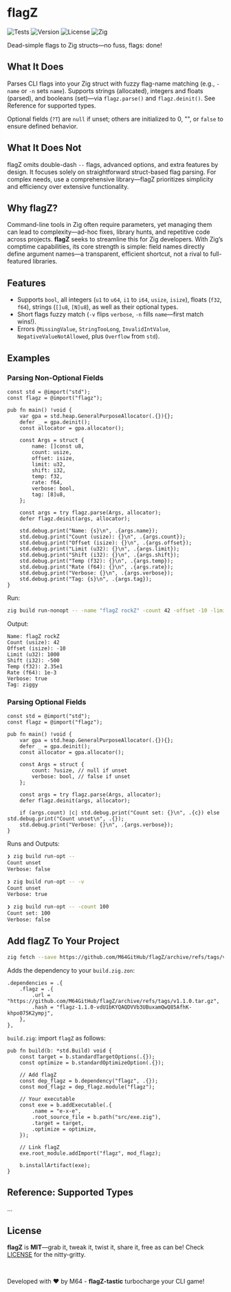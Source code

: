# flagZ

![Tests](https://github.com/M64GitHub/flagZ/actions/workflows/test.yml/badge.svg)
![Version](https://img.shields.io/badge/version-1.1.0-blue?style=flat)
![License](https://img.shields.io/badge/license-MIT-brightgreen?style=flat)
![Zig](https://img.shields.io/badge/Zig-0.14.0-orange?style=flat)

Dead-simple flags to Zig structs—no fuss, flags: done!

## What It Does

Parses CLI flags into your Zig struct with fuzzy flag-name matching (e.g., `-name` or `-n` sets `name`). Supports strings (allocated), integers and floats (parsed), and booleans (set)—via `flagz.parse()` and `flagz.deinit()`. See Reference for supported types.

Optional fields (`?T`) are `null` if unset; others are initialized to 0, "", or `false` to ensure defined behavior.

## What It Does Not

flagZ omits double-dash `--` flags, advanced options, and extra features by design. It focuses solely on straightforward struct-based flag parsing. For complex needs, use a comprehensive library—flagZ prioritizes simplicity and efficiency over extensive functionality.

## Why flagZ?

Command-line tools in Zig often require parameters, yet managing them can lead to complexity—ad-hoc fixes, library hunts, and repetitive code across projects. **flagZ** seeks to streamline this for Zig developers. With Zig’s comptime capabilities, its core strength is simple: field names directly define argument names—a transparent, efficient shortcut, not a rival to full-featured libraries.

## Features
- Supports `bool`, all integers (`u1` to `u64`, `i1` to `i64`, `usize`, `isize`), floats (`f32`, `f64`), strings (`[]u8`, `[N]u8`), as well as their optional types.
- Short flags fuzzy match (`-v` flips `verbose`, `-n` fills `name`—first match wins!).
- Errors (`MissingValue`, `StringTooLong`, `InvalidIntValue`, `NegativeValueNotAllowed`, plus `Overflow` from `std`).

## Examples

### Parsing Non-Optional Fields

```zig
const std = @import("std");
const flagz = @import("flagz");

pub fn main() !void {
    var gpa = std.heap.GeneralPurposeAllocator(.{}){};
    defer _ = gpa.deinit();
    const allocator = gpa.allocator();

    const Args = struct {
        name: []const u8,
        count: usize,
        offset: isize,
        limit: u32,
        shift: i32,
        temp: f32,
        rate: f64,
        verbose: bool,
        tag: [8]u8,
    };

    const args = try flagz.parse(Args, allocator);
    defer flagz.deinit(args, allocator);

    std.debug.print("Name: {s}\n", .{args.name});
    std.debug.print("Count (usize): {}\n", .{args.count});
    std.debug.print("Offset (isize): {}\n", .{args.offset});
    std.debug.print("Limit (u32): {}\n", .{args.limit});
    std.debug.print("Shift (i32): {}\n", .{args.shift});
    std.debug.print("Temp (f32): {}\n", .{args.temp});
    std.debug.print("Rate (f64): {}\n", .{args.rate});
    std.debug.print("Verbose: {}\n", .{args.verbose});
    std.debug.print("Tag: {s}\n", .{args.tag});
}
```

Run:
```bash
zig build run-nonopt -- -name "flagZ rockZ" -count 42 -offset -10 -limit 1000 -shift -500 -temp 23.5 -rate 0.001 -verbose -tag ziggy
```
Output:
```
Name: flagZ rockZ
Count (usize): 42
Offset (isize): -10
Limit (u32): 1000
Shift (i32): -500
Temp (f32): 2.35e1
Rate (f64): 1e-3
Verbose: true
Tag: ziggy
```

### Parsing Optional Fields

```zig
const std = @import("std");
const flagz = @import("flagz");

pub fn main() !void {
    var gpa = std.heap.GeneralPurposeAllocator(.{}){};
    defer _ = gpa.deinit();
    const allocator = gpa.allocator();

    const Args = struct {
        count: ?usize, // null if unset
        verbose: bool, // false if unset
    };

    const args = try flagz.parse(Args, allocator);
    defer flagz.deinit(args, allocator);
    
    if (args.count) |c| std.debug.print("Count set: {}\n", .{c}) else std.debug.print("Count unset\n", .{});
    std.debug.print("Verbose: {}\n", .{args.verbose});
}
```
Runs and Outputs:
```bash
❯ zig build run-opt -- 
Count unset
Verbose: false

❯ zig build run-opt -- -v
Count unset
Verbose: true

❯ zig build run-opt -- -count 100
Count set: 100
Verbose: false
```

## Add flagZ To Your Project
```sh
zig fetch --save https://github.com/M64GitHub/flagZ/archive/refs/tags/v1.1.0.tar.gz
```
Adds the dependency to your `build.zig.zon`:
```zig
.dependencies = .{
    .flagz = .{
        .url = "https://github.com/M64GitHub/flagZ/archive/refs/tags/v1.1.0.tar.gz",
        .hash = "flagz-1.1.0-vdU1bKYQAQDVVb3UBuxamQwQ85AfhK-khpo075K2ympj",
    },
},
```

`build.zig`: import `flagZ` as follows:
```zig
pub fn build(b: *std.Build) void {
    const target = b.standardTargetOptions(.{});
    const optimize = b.standardOptimizeOption(.{});

    // Add flagZ
    const dep_flagz = b.dependency("flagz", .{}); 
    const mod_flagz = dep_flagz.module("flagz");  

    // Your executable
    const exe = b.addExecutable(.{
        .name = "e-x-e",
        .root_source_file = b.path("src/exe.zig"),
        .target = target,
        .optimize = optimize,
    });

    // Link flagZ
    exe.root_module.addImport("flagz", mod_flagz); 

    b.installArtifact(exe);
}
```


## Reference: Supported Types

...

## License

**flagZ** is **MIT**—grab it, tweak it, twist it, share it, free as can be! Check [LICENSE](LICENSE) for the nitty-gritty.  

<br>

Developed with ❤️ by M64 - **flagZ-tastic** turbocharge your CLI game!


